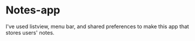 # Notes-app
I've used listview, menu bar, and shared preferences to make this app that stores users' notes.
